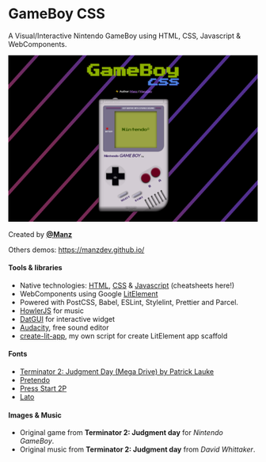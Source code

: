 # GameBoy CSS

A Visual/Interactive Nintendo GameBoy using HTML, CSS, Javascript & WebComponents.

![GameBoy CSS](gameboy-css.png)

Created by **[@Manz](https://twitter.com/Manz)**

Others demos: https://manzdev.github.io/

#### Tools & libraries

- Native technologies: [HTML](https://lenguajehtml.com/), [CSS](https://lenguajecss.com/) & [Javascript](https://lenguajejs.com/) (cheatsheets here!)
- WebComponents using Google [LitElement](https://lit-element.polymer-project.org/)
- Powered with PostCSS, Babel, ESLint, Stylelint, Prettier and Parcel.
- [HowlerJS](https://howlerjs.com/) for music
- [DatGUI](https://github.com/dataarts/dat.gui) for interactive widget
- [Audacity](https://www.audacityteam.org/), free sound editor
- [create-lit-app](https://gist.github.com/ManzDev/f36766103a69a54fa6f1c7cc7ff98355), my own script for create LitElement app scaffold

#### Fonts

- [Terminator 2: Judgment Day (Mega Drive) by Patrick Lauke](https://fontstruct.com/fontstructions/show/1536530/terminator-2-judgment-day-mega-drive)
- [Pretendo](http://www.abstractfonts.com/font/11800?text=Nintendo)
- [Press Start 2P](https://fonts.google.com/specimen/Press+Start+2P)
- [Lato](https://fonts.google.com/specimen/Lato)

#### Images & Music

- Original game from **Terminator 2: Judgment day** for _Nintendo GameBoy_.
- Original music from **Terminator 2: Judgment day** from _David Whittaker_.
